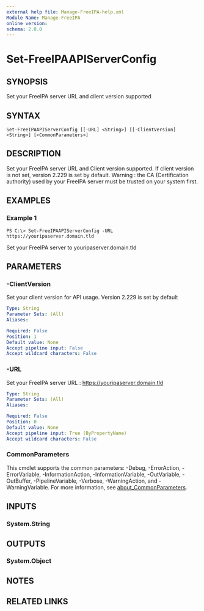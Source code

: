 ```yaml
---
external help file: Manage-FreeIPA-help.xml
Module Name: Manage-FreeIPA
online version:
schema: 2.0.0
---
```


# Set-FreeIPAAPIServerConfig

## SYNOPSIS
Set your FreeIPA server URL and client version supported

## SYNTAX

```
Set-FreeIPAAPIServerConfig [[-URL] <String>] [[-ClientVersion] <String>] [<CommonParameters>]
```

## DESCRIPTION
Set your FreeIPA server URL and Client version supported.
If client version is not set, version 2.229 is set by default.
Warning : the CA (Certification authority) used by your FreeIPA server must be trusted on your system first.

## EXAMPLES

### Example 1
```
PS C:\> Set-FreeIPAAPIServerConfig -URL https://youripaserver.domain.tld
```

Set your FreeIPA server to youripaserver.domain.tld

## PARAMETERS

### -ClientVersion
Set your client version for API usage.
Version 2.229 is set by default

```yaml
Type: String
Parameter Sets: (All)
Aliases:

Required: False
Position: 1
Default value: None
Accept pipeline input: False
Accept wildcard characters: False
```

### -URL
Set your FreeIPA server URL : https://youripaserver.domain.tld

```yaml
Type: String
Parameter Sets: (All)
Aliases:

Required: False
Position: 0
Default value: None
Accept pipeline input: True (ByPropertyName)
Accept wildcard characters: False
```

### CommonParameters
This cmdlet supports the common parameters: -Debug, -ErrorAction, -ErrorVariable, -InformationAction, -InformationVariable, -OutVariable, -OutBuffer, -PipelineVariable, -Verbose, -WarningAction, and -WarningVariable. For more information, see [about_CommonParameters](http://go.microsoft.com/fwlink/?LinkID=113216).

## INPUTS

### System.String
## OUTPUTS

### System.Object
## NOTES

## RELATED LINKS
